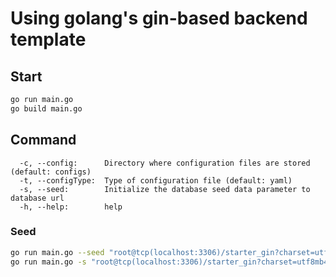 # Using golang's gin-based backend template

## Start

```sh
go run main.go
go build main.go
```

## Command

```
  -c, --config:      Directory where configuration files are stored (default: configs)
  -t, --configType:  Type of configuration file (default: yaml)
  -s, --seed:        Initialize the database seed data parameter to database url
  -h, --help:        help
```

### Seed

```sh
go run main.go --seed "root@tcp(localhost:3306)/starter_gin?charset=utf8mb4&parseTime=True&loc=Local"
go run main.go -s "root@tcp(localhost:3306)/starter_gin?charset=utf8mb4&parseTime=True&loc=Local"
```

